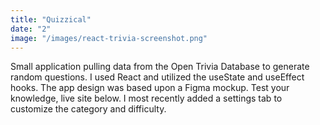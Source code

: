 ```yaml
---
title: "Quizzical"
date: "2"
image: "/images/react-trivia-screenshot.png"
---
```


Small application pulling data from the Open Trivia Database to generate random questions. I used React and utilized the useState and useEffect hooks. The app design was based upon a Figma mockup. Test your knowledge, live site below. I most recently added a settings tab to customize the category and difficulty.
